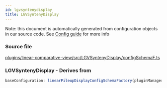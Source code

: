 ```yaml
---
id: lgvsyntenydisplay
title: LGVSyntenyDisplay
---
```


Note: this document is automatically generated from configuration objects in our
source code. See [Config guide](/docs/config_guide) for more info

### Source file

[plugins/linear-comparative-view/src/LGVSyntenyDisplay/configSchemaF.ts](https://github.com/GMOD/jbrowse-components/blob/main/plugins/linear-comparative-view/src/LGVSyntenyDisplay/configSchemaF.ts)

### LGVSyntenyDisplay - Derives from

```js
baseConfiguration: linearPileupDisplayConfigSchemaFactory(pluginManager)
```
